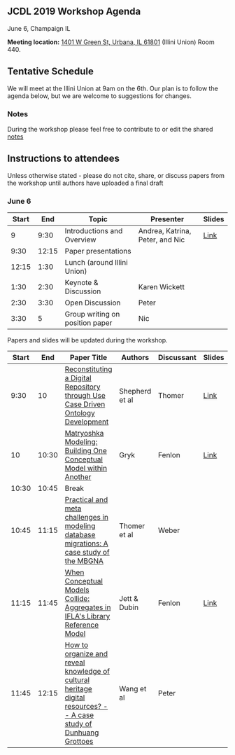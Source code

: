## JCDL 2019 Workshop Agenda
June 6, Champaign IL

**Meeting location:** [1401 W Green St, Urbana, IL 61801](https://www.google.com/maps/place/Illini+Union/@40.1090214,-88.2278394,18z/data=!3m1!5s0x880cd73fd007fd1b:0x25f2cd7b1734bb60!4m12!1m6!3m5!1s0x0:0xe7ba4e7c081a6483!2sIllini+Union!8m2!3d40.1092101!4d-88.2272225!3m4!1s0x880cd0eb0df454b5:0xe7ba4e7c081a6483!8m2!3d40.1092101!4d-88.2272225) (Illini Union) Room 440. 

## Tentative Schedule
We will meet at the Illini Union at 9am on the 6th. Our plan is to follow the agenda below, but we are welcome to suggestions for changes. 

### Notes
During the workshop please feel free to contribute to or edit the shared [notes](https://docs.google.com/document/d/16CSi0S1Ym8tamI9lJIJLF2Zq2RNuC1mgUgjhfp5VvAA/edit#heading=h.xm3zhn2k9hk4) 

## Instructions to attendees
Unless otherwise stated - please do not cite, share, or discuss papers from the workshop until authors have uploaded a final draft


### June 6

| Start | End  | Topic                           | Presenter                       | Slides |
|-------|------|---------------------------------|---------------------------------|-------|
| 9     | 9:30 | Introductions and Overview      | Andrea, Katrina, Peter, and Nic |   [Link](https://docs.google.com/presentation/d/1PrvzkOr4QANv4nNx-KQW3Uky9w6sGE-HQBS1Vpq_FAE/edit#slide=id.p)    |
| 9:30  | 12:15   | Paper presentations          |                                 |       |
| 12:15    | 1:30    | Lunch (around Illini Union)|                                 |       |
| 1:30     | 2:30    | Keynote & Discussion       | Karen Wickett                          |       |
| 2:30     | 3:30    | Open Discussion            | Peter                           |       |
| 3:30     | 5    | Group writing on position paper | Nic                             |       |


Papers and slides will be updated during the workshop. 

| Start | End   | Paper Title                                                                                                       | Authors        | Discussant | Slides |
|-------|-------|-------------------------------------------------------------------------------------------------------------------|----------------|------------|-------|
| 9:30  | 10  | [Reconstituting a Digital Repository through Use Case Driven Ontology Development](https://github.com/sig-cm/JCDL2019/blob/master/shepherd_sigcm_final.pdf)                                   | Shepherd et al | Thomer     |     [Link](https://github.com/sig-cm/JCDL2019/blob/master/shepherd_sigcm_slides.pdf)  |   
| 10  | 10:30 | [Matryoshka Modeling: Building One Conceptual Model within Another](https://github.com/sig-cm/JCDL2019/blob/master/gryk_sigcm_19_final.pdf)                                                  | Gryk           | Fenlon     |    [Link](https://github.com/sig-cm/JCDL2019/blob/master/gryk_sigcm-slides.pptx)   |
| 10:30 | 10:45 | Break                                                                                                             |                |            |       |        |       |
| 10:45 | 11:15 | [Practical and meta challenges in modeling database migrations: A case study of the MBGNA](https://github.com/sig-cm/JCDL2019/blob/master/thomer_sigcm_19.pdf)                          | Thomer et al   | Weber      |       |    
| 11:15 | 11:45 | [When Conceptual Models Collide: Aggregates in IFLA's Library Reference Model](https://github.com/sig-cm/JCDL2019/blob/master/jett-dubin_sigcm_final.pdf)                                      | Jett & Dubin   | Fenlon     |     [Link](https://github.com/sig-cm/JCDL2019/blob/master/jett-sigcm-slides.pptx)  |      
| 11:45 | 12:15 | [How to organize and reveal knowledge of cultural heritage digital resources? -- A case study of Dunhuang Grottoes](https://github.com/sig-cm/JCDL2019/blob/master/wuahn_sigcm_19.pdf) | Wang et al     | Peter      |       |       
